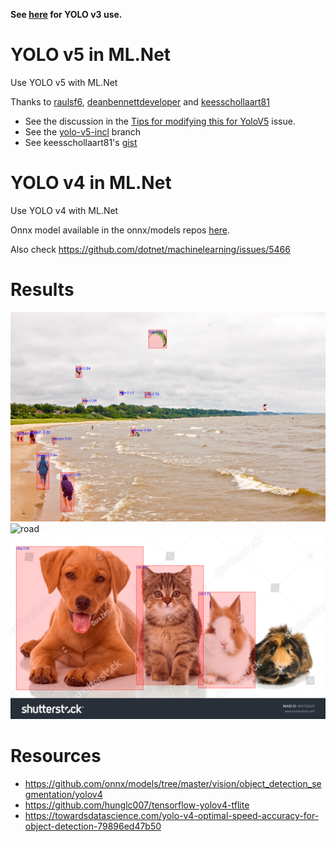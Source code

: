 **See [here](https://github.com/BobLd/YOLOv3MLNet) for YOLO v3 use.**

# YOLO v5 in ML.Net
Use YOLO v5 with ML.Net

Thanks to [raulsf6](https://github.com/raulsf6), [deanbennettdeveloper](https://github.com/deanbennettdeveloper) and [keesschollaart81](https://github.com/keesschollaart81)
- See the discussion in the [Tips for modifying this for YoloV5](https://github.com/BobLd/YOLOv4MLNet/issues/2) issue.
- See the [yolo-v5-incl](https://github.com/BobLd/YOLOv4MLNet/tree/yolo-v5-incl) branch
- See keesschollaart81's [gist](https://gist.github.com/keesschollaart81/83de609f0852670656290fe0180da318)

# YOLO v4 in ML.Net
Use YOLO v4 with ML.Net

Onnx model available in the onnx/models repos [here](https://github.com/onnx/models/tree/main/validated/vision/object_detection_segmentation/yolov4).

Also check https://github.com/dotnet/machinelearning/issues/5466

# Results
![kite](https://github.com/BobLd/YOLOv4MLNet/blob/master/YOLOv4MLNet/Assets/Output/kite._processed.jpg)
![road](https://github.com/BobLd/YOLOv4MLNet/blob/master/YOLOv4MLNet/Assets/Output/cars%20road._processed.jpg)
![gog & cats](https://github.com/BobLd/YOLOv4MLNet/blob/master/YOLOv4MLNet/Assets/Output/dog_cat._processed.jpg)

# Resources
- https://github.com/onnx/models/tree/master/vision/object_detection_segmentation/yolov4
- https://github.com/hunglc007/tensorflow-yolov4-tflite
- https://towardsdatascience.com/yolo-v4-optimal-speed-accuracy-for-object-detection-79896ed47b50
